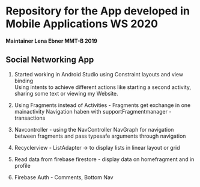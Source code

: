 # Repository for the App developed in Mobile Applications WS 2020
#### Maintainer Lena Ebner MMT-B 2019

## Social Networking App

1. Started working in Android Studio using Constraint layouts and view binding  
Using intents to achieve different actions like starting a second activity, sharing some text or viewing my Website.  

2. Using Fragments instead of Activities - Fragments get exchange in one mainactivity
Navigation haben with supportFragmentmanager - transactions

3. Navcontroller - using the NavController NavGraph for navigation between fragments 
and pass typesafe arguments through navigation

4. Recyclerview - ListAdapter -> to display lists in linear layout or grid

5. Read data from firebase firestore - display data on homefragment and in profile

6. Firebase Auth - Comments, Bottom Nav
